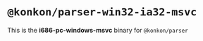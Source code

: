 # `@konkon/parser-win32-ia32-msvc`

This is the **i686-pc-windows-msvc** binary for `@konkon/parser`
